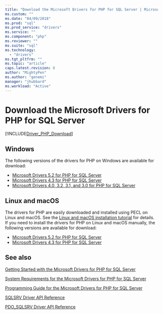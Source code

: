 ```yaml
---
title: "Download the Microsoft Drivers for PHP for SQL Server | Microsoft Docs"
ms.custom: ""
ms.date: "04/09/2018"
ms.prod: "sql"
ms.prod_service: "drivers"
ms.service: ""
ms.component: "php"
ms.reviewer: ""
ms.suite: "sql"
ms.technology:
  - "drivers"
ms.tgt_pltfrm: ""
ms.topic: "article"
caps.latest.revision: 8
author: "MightyPen"
ms.author: "genemi"
manager: "jhubbard"
ms.workload: "Active"
---
```

# Download the Microsoft Drivers for PHP for SQL Server

[!INCLUDE[Driver_PHP_Download](../../includes/driver_php_download.md)]

## Windows

The following versions of the drivers for PHP on Windows are available for download:

- [Microsoft Drivers 5.2 for PHP for SQL Server](https://www.microsoft.com/en-us/download/details.aspx?id=56729)
- [Microsoft Drivers 4.3 for PHP for SQL Server](https://www.microsoft.com/en-us/download/details.aspx?id=55642)
- [Microsoft Drivers 4.0, 3.2, 3.1, and 3.0 for PHP for SQL Server](https://www.microsoft.com/en-us/download/details.aspx?id=20098)

## Linux and macOS

The drivers for PHP are easily downloaded and installed using PECL on Linux and macOS. See the [Linux and macOS installation tutorial](installation-tutorial-linux-mac.md) for details. If you need to install the drivers for PHP on Linux and macOS manually, the following versions are available for download:

- [Microsoft Drivers 5.2 for PHP for SQL Server](https://github.com/Microsoft/msphpsql/releases/tag/v5.2.0)
- [Microsoft Drivers 4.3 for PHP for SQL Server](https://github.com/Microsoft/msphpsql/releases/tag/v4.3.0)

## See also

[Getting Started with the Microsoft Drivers for PHP for SQL Server](getting-started-with-the-php-sql-driver.md)

[System Requirements for the Microsoft Drivers for PHP for SQL Server](system-requirements-for-the-php-sql-driver.md)

[Programming Guide for the Microsoft Drivers for PHP for SQL Server](programming-guide-for-php-sql-driver.md)

[SQLSRV Driver API Reference](sqlsrv-driver-api-reference.md)

[PDO_SQLSRV Driver API Reference](pdo-sqlsrv-driver-reference.md)
